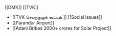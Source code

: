 [[DMK]]
[[TVK]]
- [[TVK செயற்குழுக் கூட்டம் ]]
[[Social Issues]]
- [[Parandur Airport]]
- [[Adani Bribes 2000+ crores for Solar Project]]